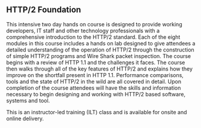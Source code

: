 ## HTTP/2 Foundation

This intensive two day hands on course is designed to provide working developers, IT staff and other technology professionals with a comprehensive introduction to the HTTP/2 standard. Each of the eight modules in this course includes a hands on lab designed to give attendees a detailed understanding of the operation of HTTP/2 through the construction of simple HTTP/2 programs and Wire Shark packet inspection. The course begins with a review of HTTP 1.1 and the challenges it faces. The course then walks through all of the key features of HTTP/2 and explains how they improve on the shortfall present in HTTP 1.1. Performance comparisons, tools and the state of HTTP/2 in the wild are all covered in detail. Upon completion of the course attendees will have the skills and information necessary to begin designing and working with HTTP/2 based software, systems and tool.

This is an instructor-led training (ILT) class and is available for onsite and online delivery.
